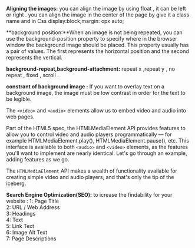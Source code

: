 **Aligning the images:** you can align the image by using float , it can be left or right .
you can align the image in the center of the page by give it a class name and in Css display:block;margin: opx auto;


**background position:**When an image is not being repeated, you can use the background-position property to specify 
where in the browser window the background image should be placed.
This property usually has a pair of values. The first represents the horizontal position and the second represents the vertical.

**background-repeat,background-attachment:** repeat x ,repeat y , no repeat , fixed , scroll .

**constrant of background image :** If you want to overlay text on a background image, the image must be low
contrast in order for the text to be legible.

The `<video>` and `<audio>` elements allow us to embed video and audio into web pages.

Part of the HTML5 spec, the HTMLMediaElement API provides features to allow you to control video and audio players 
programmatically — for example HTMLMediaElement.play(), HTMLMediaElement.pause(), etc. This interface is available to 
both `<audio>` and `<video>` elements, as the features you'll want to implement are nearly identical. Let's go through an 
example, adding features as we go.

The `HTMLMediaElement` API makes a wealth of functionality available for creating simple video and audio players, 
and that's only the tip of the iceberg.


**Search Engine Optimization(SEO):** to icrease the findability for your website :
1: Page Title <br>
2: URL / Web Address <br>
3: Headings<br>
4: Text<br>
5: Link Text<br>
6: Image Alt Text<br>
7: Page Descriptions<br>